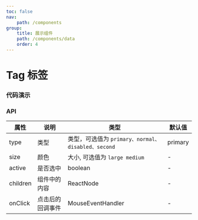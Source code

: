 ```yaml
---
toc: false
nav:
    path: /components
group:
    title: 展示组件
    path: /components/data
    order: 4
---
```


# Tag 标签

### 代码演示

<code src="./demo/index.tsx"></code>

### API

| 属性     | 说明             | 类型                                               | 默认值  |
| -------- | ---------------- | -------------------------------------------------- | ------- |
| type     | 类型             | 类型，可选值为 `primary、normal、disabled、second` | primary |
| size     | 颜色             | 大小, 可选值为 `large medium`                      | -       |
| active   | 是否选中         | boolean                                            | -       |
| children | 组件中的内容     | ReactNode                                          | -       |
| onClick  | 点击后的回调事件 | MouseEventHandler                                  | -       |
